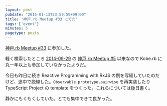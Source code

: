 ```yaml
---
layout: post
pubdate: "2016-01-13T23:59:59+09:00"
title: '神戸.rb Meetup #33 にでた'
tags: ['event']
minutes: 5
pagetype: posts
---
```

[神戸.rb Meetup #33](https://koberb.doorkeeper.jp/events/36997) に参加した。

軽く検索したところ [2014-09-29][] の [神戸.rb Meetup #5](https://koberb.doorkeeper.jp/events/15522) 以来なので Kobe.rb に丸一年以上も参加していなかったようだ。

今日も昨日に続き Reactive Programming with RxJS の例を写経していたのだけど、途中で脱線した。`Observable.prototype.pairwise` を再実装したり TypeScript Project の template をつくった。これらについては後日書く。

静かにもくもくしていた。とても集中できて良かった。

[2014-09-29]: http://blog.bouzuya.net/2014/09/29/
